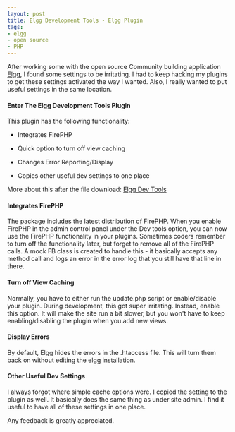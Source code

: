 ```yaml
---
layout: post
title: Elgg Development Tools - Elgg Plugin
tags:
- elgg
- open source
- PHP
---
```


After working some with the open source Community building application [Elgg](http://elgg.org), I found some settings to be irritating.  I had to keep hacking my plugins to get these settings activated the way I wanted.  Also, I really wanted to put useful settings in the same location.

#### Enter The Elgg Development Tools Plugin

This plugin has the following functionality:




  * Integrates FirePHP


  * Quick option to turn off view caching


  * Changes Error Reporting/Display


  * Copies other useful dev settings to one place



More about this after the file download:
[Elgg Dev Tools](http://aaronsaray.com/blog/wp-content/uploads/2009/04/oht_elggdevtools151.zip)

#### Integrates FirePHP


The package includes the latest distribution of FirePHP.  When you enable FirePHP in the admin control panel under the Dev tools option, you can now use the FirePHP functionality in your plugins.  Sometimes coders remember to turn off the functionality later, but forget to remove all of the FirePHP calls.  A mock FB class is created to handle this - it basically accepts any method call and logs an error in the error log that you still have that line in there.



#### Turn off View Caching


Normally, you have to either run the update.php script or enable/disable your plugin.  During development, this got super irritating.  Instead, enable this option.  It will make the site run a bit slower, but you won't have to keep enabling/disabling the plugin when you add new views.



#### Display Errors


By default, Elgg hides the errors in the .htaccess file.  This will turn them back on without editing the elgg installation.



#### Other Useful Dev Settings


I always forgot where simple cache options were.  I copied the setting to the plugin as well.  It basically does the same thing as under site admin.  I find it useful to have all of these settings in one place.

Any feedback is greatly appreciated.
